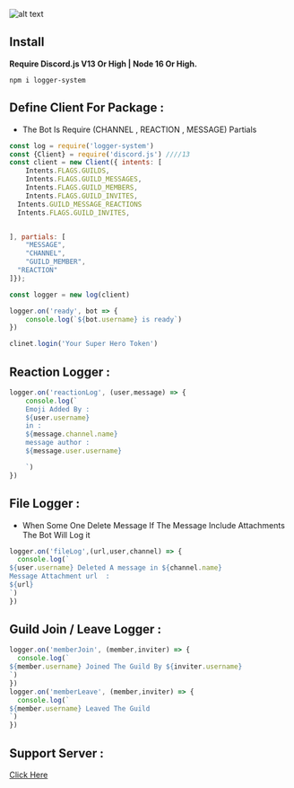 
![alt text](https://cdn.discordapp.com/attachments/944961145582784582/961681851024560229/Picsart_22-04-06_18-12-56-543.jpg)
## Install 
**Require Discord.js V13 Or High | Node 16 Or High.** 
```sh-session
npm i logger-system
```
## Define Client For Package :
* The Bot Is Require (CHANNEL , REACTION , MESSAGE) Partials
```js
const log = require('logger-system')
const {Client} = require('discord.js') ////13
const client = new Client({ intents: [
	Intents.FLAGS.GUILDS,
	Intents.FLAGS.GUILD_MESSAGES,
	Intents.FLAGS.GUILD_MEMBERS,
	Intents.FLAGS.GUILD_INVITES,
  Intents.GUILD_MESSAGE_REACTIONS
  Intents.FLAGS.GUILD_INVITES,


], partials: [
	"MESSAGE",
	"CHANNEL",
	"GUILD_MEMBER",
  "REACTION"
]});

const logger = new log(client)

logger.on('ready', bot => {
    console.log(`${bot.username} is ready`)
})

clinet.login('Your Super Hero Token')

```

## Reaction Logger :
```js
logger.on('reactionLog', (user,message) => {
    console.log(`
    Emoji Added By : 
    ${user.username}
    in :
    ${message.channel.name}
    message author : 
    ${message.user.username}

    `)
})
```

## File Logger : 
* When Some One Delete Message If The Message Include Attachments The Bot Will Log it
```js
logger.on('fileLog',(url,user,channel) => {
  console.log(`
${user.username} Deleted A message in ${channel.name}
Message Attachment url  : 
${url}
`)
})
```

## Guild Join / Leave Logger :
```js
logger.on('memberJoin', (member,inviter) => {
  console.log(`
${member.username} Joined The Guild By ${inviter.username}
`)
})
logger.on('memberLeave', (member,inviter) => {
  console.log(`
${member.username} Leaved The Guild 
`)
})
```
## Support Server : 
[Click Here](https://discord.gg/uPPMAAAC)

